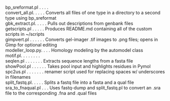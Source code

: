 bp_sreformat.pl . . . . <br>
convert_all.pl. . . . . Converts all files of one type in a directory to a second type using bp_sreformat<br>
gbk_extract.pl. . . . . Pulls out descriptions from genbank files<br>
getscripts.pl . . . . . Produces README.md containing all of the custom scripts in ~/scripts<br>
gimpvert.pl . . . . . . Converts gel-imager .tif images to .png files; opens in Gimp for optional editing<br>
modeller_loop.py. . . . Homology modeling by the automodel class<br>
motif.pl. . . . . . . . <br>
seqlen.pl . . . . . . . Extracts sequence lengths from a fasta file<br>
showPool.pl . . . . . . Takes pool input and highlights residues in Pymol<br>
spc2us.pl . . . . . . . renamer script used for replacing spaces w/ underscores in filenames<br>
split_fastq.pl. . . . . Splits a fastq file into a fasta and a qual file<br>
sra_to_fnaqual.pl . . . Uses fastq-dump and split_fastq.pl to convert an .sra file to the corresponding .fna and .qual files<br>
